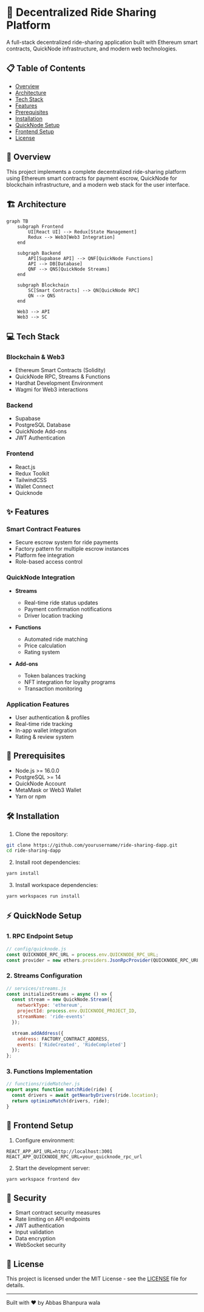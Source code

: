 # 🚗 Decentralized Ride Sharing Platform

A full-stack decentralized ride-sharing application built with Ethereum smart contracts, QuickNode infrastructure, and modern web technologies.

## 📋 Table of Contents

- [Overview](#overview)
- [Architecture](#architecture)
- [Tech Stack](#tech-stack)
- [Features](#features)
- [Prerequisites](#prerequisites)
- [Installation](#installation)
- [QuickNode Setup](#quicknode-setup)
- [Frontend Setup](#frontend-setup)
- [License](#license)

## 🌟 Overview

This project implements a complete decentralized ride-sharing platform using Ethereum smart contracts for payment escrow, QuickNode for blockchain infrastructure, and a modern web stack for the user interface.

## 🏗 Architecture

```mermaid
graph TB
    subgraph Frontend
        UI[React UI] --> Redux[State Management]
        Redux --> Web3[Web3 Integration]
    end
    
    subgraph Backend
        API[Supabase API] --> QNF[QuickNode Functions]
        API --> DB[Database]
        QNF --> QNS[QuickNode Streams]
    end
    
    subgraph Blockchain
        SC[Smart Contracts] --> QN[QuickNode RPC]
        QN --> QNS
    end
    
    Web3 --> API
    Web3 --> SC
```

## 💻 Tech Stack

### Blockchain & Web3
- Ethereum Smart Contracts (Solidity)
- QuickNode RPC, Streams & Functions
- Hardhat Development Environment
- Wagmi for Web3 interactions

### Backend
- Supabase
- PostgreSQL Database
- QuickNode Add-ons
- JWT Authentication

### Frontend
- React.js
- Redux Toolkit
- TailwindCSS
- Wallet Connect
- Quicknode

## ✨ Features

### Smart Contract Features
- Secure escrow system for ride payments
- Factory pattern for multiple escrow instances
- Platform fee integration
- Role-based access control

### QuickNode Integration
- **Streams**
  - Real-time ride status updates
  - Payment confirmation notifications
  - Driver location tracking
  
- **Functions**
  - Automated ride matching
  - Price calculation
  - Rating system
  
- **Add-ons**
  - Token balances tracking
  - NFT integration for loyalty programs
  - Transaction monitoring

### Application Features
- User authentication & profiles
- Real-time ride tracking
- In-app wallet integration
- Rating & review system

## 📝 Prerequisites

- Node.js >= 16.0.0
- PostgreSQL >= 14
- QuickNode Account
- MetaMask or Web3 Wallet
- Yarn or npm

## 🛠 Installation

1. Clone the repository:
```bash
git clone https://github.com/yourusername/ride-sharing-dapp.git
cd ride-sharing-dapp
```

2. Install root dependencies:
```bash
yarn install
```

3. Install workspace dependencies:
```bash
yarn workspaces run install
```

## ⚡ QuickNode Setup

### 1. RPC Endpoint Setup

```javascript
// config/quicknode.js
const QUICKNODE_RPC_URL = process.env.QUICKNODE_RPC_URL;
const provider = new ethers.providers.JsonRpcProvider(QUICKNODE_RPC_URL);
```

### 2. Streams Configuration

```javascript
// services/streams.js
const initializeStreams = async () => {
  const stream = new QuickNode.Stream({
    networkType: 'ethereum',
    projectId: process.env.QUICKNODE_PROJECT_ID,
    streamName: 'ride-events'
  });

  stream.addAddress({
    address: FACTORY_CONTRACT_ADDRESS,
    events: ['RideCreated', 'RideCompleted']
  });
};
```

### 3. Functions Implementation

```javascript
// functions/rideMatcher.js
export async function matchRide(ride) {
  const drivers = await getNearbyDrivers(ride.location);
  return optimizeMatch(drivers, ride);
}
```

## 🎨 Frontend Setup

1. Configure environment:
```env
REACT_APP_API_URL=http://localhost:3001
REACT_APP_QUICKNODE_RPC_URL=your_quicknode_rpc_url
```

2. Start the development server:
```bash
yarn workspace frontend dev
```

## 🔐 Security

- Smart contract security measures
- Rate limiting on API endpoints
- JWT authentication
- Input validation
- Data encryption
- WebSocket security

## 📄 License

This project is licensed under the MIT License - see the [LICENSE](LICENSE) file for details.

---

Built with ❤️ by Abbas Bhanpura wala
